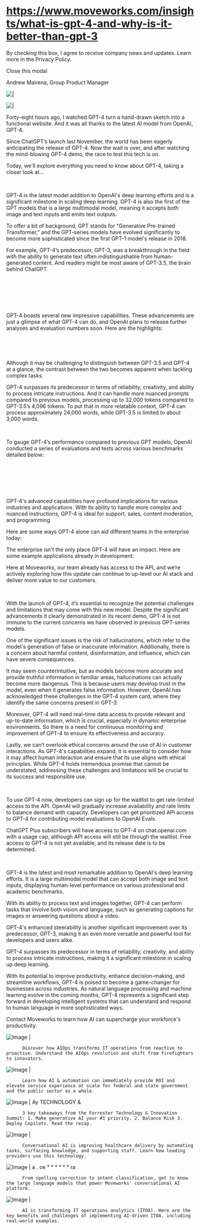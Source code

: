 # https://www.moveworks.com/insights/what-is-gpt-4-and-why-is-it-better-than-gpt-3

By checking this box, I agree to receive company news and updates. Learn more in the Privacy Policy.







  Close this modal
  



Andrew Mairena, Group Product Manager


![ | ](https://www.moveworks.com/hubfs/img-blog-hero-72-chatgpt4-3200X1800.jpg)

![ | ](https://www.moveworks.com/hubfs/img-blog-hero-72-chatgpt4-3200X1800.jpg)

Forty-eight hours ago, I watched GPT-4 turn a hand-drawn sketch into a functional website. And it was all thanks to the latest AI model from OpenAI, GPT-4. 

Since ChatGPT’s launch last November, the world has been eagerly anticipating the release of GPT-4. Now the wait is over, and after watching the mind-blowing GPT-4 demo, the race to test this tech is on.   

Today, we'll explore everything you need to know about GPT-4, taking a closer look at…

 

GPT-4 is the latest model addition to OpenAI's deep learning efforts and is a significant milestone in scaling deep learning. GPT-4 is also the first of the GPT models that is a large multimodal model, meaning it accepts both image and text inputs and emits text outputs.

To offer a bit of background, GPT stands for "Generative Pre-trained Transformer," and the GPT-series models have evolved significantly to become more sophisticated since the first GPT-1 model's release in 2018. 

For example, GPT-4’s predecessor, GPT-3, was a breakthrough in the field with the ability to generate text often indistinguishable from human-generated content. And readers might be most aware of GPT-3.5, the brain behind ChatGPT.

 

 

 

GPT-4 boasts several new impressive capabilities. These advancements are just a glimpse of what GPT-4 can do, and OpenAI plans to release further analyses and evaluation numbers soon. Here are the highlights:

 

 

Although it may be challenging to distinguish between GPT-3.5 and GPT-4 at a glance, the contrast between the two becomes apparent when tackling complex tasks. 

GPT-4 surpasses its predecessor in terms of reliability, creativity, and ability to process intricate instructions. And it can handle more nuanced prompts compared to previous models, processing up to 32,000 tokens compared to GPT-3.5’s 4,096 tokens. To put that in more relatable context, GPT-4 can process approximately 24,000 words, while GPT-3.5 is limited to about 3,000 words.

 

To gauge GPT-4’s performance compared to previous GPT models, OpenAI conducted a series of evaluations and tests across various benchmarks detailed below:

 

 

 

GPT-4's advanced capabilities have profound implications for various industries and applications. With its ability to handle more complex and nuanced instructions, GPT-4 is ideal for support, sales, content moderation, and programming.

Here are some ways GPT-4 alone can aid different teams in the enterprise today:

The enterprise isn’t the only place GPT-4 will have an impact. Here are some example applications already in development:

Here at Moveworks, our team already has access to the API, and we’re actively exploring how this update can continue to up-level our AI stack and deliver more value to our customers.

 

With the launch of GPT-4, it’s essential to recognize the potential challenges and limitations that may come with this new model. Despite the significant advancements it clearly demonstrated in its recent demo, GPT-4 is not immune to the current concerns we have observed in previous GPT-series models.

One of the significant issues is the risk of hallucinations, which refer to the model's generation of false or inaccurate information. Additionally, there is a concern about harmful content, disinformation, and influence, which can have severe consequences. 

It may seem counterintuitive, but as models become more accurate and provide truthful information in familiar areas, hallucinations can actually become more dangerous. This is because users may develop trust in the model, even when it generates false information. However, OpenAI has acknowledged these challenges in the GPT-4 system card, where they identify the same concerns present in GPT-3.

Moreover, GPT-4 will need real-time data access to provide relevant and up-to-date information, which is crucial, especially in dynamic enterprise environments. So there is a need for continuous monitoring and improvement of GPT-4 to ensure its effectiveness and accuracy.

Lastly, we can’t overlook ethical concerns around the use of AI in customer interactions. As GPT-4's capabilities expand, it is essential to consider how it may affect human interaction and ensure that its use aligns with ethical principles. While GPT-4 holds tremendous promise that cannot be understated, addressing these challenges and limitations will be crucial to its success and responsible use.

 

To use GPT-4 now, developers can sign up for the waitlist to get rate-limited access to the API. OpenAI will gradually increase availability and rate limits to balance demand with capacity. Developers can get prioritized API access to GPT-4 for contributing model evaluations to OpenAI Evals. 

ChatGPT Plus subscribers will have access to GPT-4 on chat.openai.com with a usage cap, although API access will still be through the waitlist. Free access to GPT-4 is not yet available, and its release date is to be determined.

 

GPT-4 is the latest and most remarkable addition to OpenAI's deep learning efforts. It is a large multimodal model that can accept both image and text inputs, displaying human-level performance on various professional and academic benchmarks. 

With its ability to process text and images together, GPT-4 can perform tasks that involve both vision and language, such as generating captions for images or answering questions about a video. 

GPT-4's enhanced steerability is another significant improvement over its predecessor, GPT-3, making it an even more versatile and powerful tool for developers and users alike. 

GPT-4 surpasses its predecessor in terms of reliability, creativity, and ability to process intricate instructions, making it a significant milestone in scaling up deep learning.

With its potential to improve productivity, enhance decision-making, and streamline workflows, GPT-4 is poised to become a game-changer for businesses across industries. As natural language processing and machine learning evolve in the coming months, GPT-4 represents a significant step forward in developing intelligent systems that can understand and respond to human language in more sophisticated ways.

Contact Moveworks to learn how AI can supercharge your workforce's productivity.

![Image | ](https://www.moveworks.com/hs-fs/hubfs/AIOps-featured-image.png)


          Discover how AIOps transforms IT operations from reactive to proactive. Understand the AIOps revolution and shift from firefighters to innovators.
        

![Image | ](https://www.moveworks.com/hs-fs/hubfs/Public-Sector-Convo-AI.png)


          Learn how AI & automation can immediately provide ROI and elevate service experience at scale for federal and state government and the public sector as a whole.
        

![Image | Ay TECHNOLOGY &](https://www.moveworks.com/hs-fs/hubfs/Forrester%20T%26I%20%281%29.png)


          3 key takeaways from the Forrester Technology & Innovation Summit: 1. Make generative AI your #1 priority. 2. Balance Risk 3. Deploy Copilots. Read the recap.
        

![Image | ](https://www.moveworks.com/hs-fs/hubfs/healthcare-test.png)


          Conversational AI is improving healthcare delivery by automating tasks, surfacing knowledge, and supporting staff. Learn how leading providers use this technology.
        

![Image | a . oe ° ° * ° ° ° ra](https://www.moveworks.com/hs-fs/hubfs/Moveworks_LLM_Feature.png)


          From spelling correction to intent classification, get to know the large language models that power Moveworks' conversational AI platform.
        

![Image | ](https://www.moveworks.com/hs-fs/hubfs/ITOA_feature.png)


          AI is transforming IT operations analytics (ITOA). Here are the key benefits and challenges of implementing AI-driven ITOA, including real-world examples.
        

